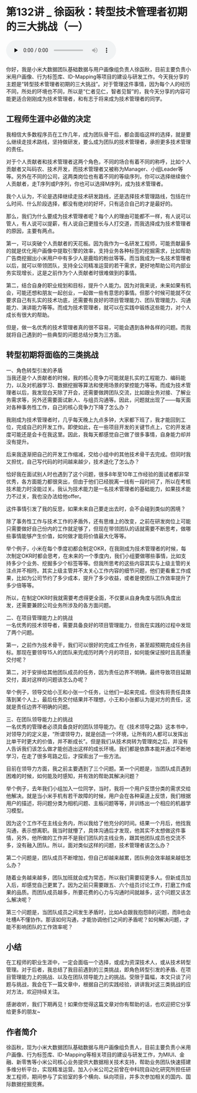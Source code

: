 # 第132讲 _ 徐函秋：转型技术管理者初期的三大挑战（一）

<audio id="audio" title="第132讲 | 徐函秋：转型技术管理者初期的三大挑战（一）" controls="" preload="none"><source id="mp3" src="https://static001.geekbang.org/resource/audio/c3/bf/c31aafb9b488ae1f75b53c853531c3bf.mp3"></audio>

你好，我是小米大数据团队基础数据与用户画像组负责人徐函秋，目前主要负责小米用户画像、行为标签库、ID-Mapping等项目的建设与研发工作。今天我分享的主题是“转型技术管理者初期的三大挑战”。对于管理这件事情，因为每个人的经历不同，所处的环境也不同，所以是“仁者见仁，智者见智”的，我今天分享的内容可能更适合刚刚成为技术管理者，和有志于将来成为技术管理者的同学。

## 工程师生涯中必做的决定

我相信大多数程序员在工作几年，成为团队骨干后，都会面临这样的选择，就是要么继续走技术路线，坚持做研发，要么成为团队的技术管理者，承担更多技术管理的责任。

对于个人贡献者和技术管理者这两个角色，不同的场合有着不同的称呼，比如个人贡献者又叫码农、技术开发，而技术管理者又被称为Manager、小组Leader等等。另外在不同的公司，这两类岗位也有着不同的等级序列，你可以选择继续做个人贡献者，走T序列或P序列，你也可以选择M序列，成为技术管理者。

我个人认为，不论是选择继续走技术研发路线，还是选择技术管理路线，包括在什么时间、什么阶段选择，都没有绝对的好坏，只有适合自己的才是最好的。

那么，我们为什么要成为技术管理者呢？每个人的理由可能都不一样，有人说可以管人，有人说可以提薪，有人说自己更擅长与人打交道，而我选择成为技术管理者的原因，主要有两点。

第一，可以突破个人贡献者的天花板。因为我作为一名研发工程师，可能贡献最多的就是优化用户画像中提取引擎的效率，支持业务各种标签的挖掘需求，比如帮助广告商挖掘出小米用户中有多少人是鹿晗的粉丝等等。而当我成为一名技术管理者以后，就可以带领团队，支持全公司精准运营的若干需求，更好地帮助公司内部业务实现增长，这是之前作为个人贡献者时很难做到的事情。

第二，结合自身的职业规划和目标，提升个人能力。因为对我来说，未来如果有机会，可能还想和朋友一起创业，一起做一些有意思的事情。但那个时候可能就不仅要求自己有扎实的技术功底，还需要有良好的项目管理能力、团队管理能力、沟通能力、演讲能力等等。而成为技术管理者，就可以在实践中锻炼这些能力，对个人成长有很大的帮助。

但是，做一名优秀的技术管理者真的很不容易，可能会遇到各种各样的问题。而我就将自己遇到的一些典型的问题总结分类为三方面。

## 转型初期将面临的三类挑战

一、角色转型引发的矛盾<br>
当我还是个人贡献者的时候，我的核心竞争力可能就是扎实的工程能力、编码能力，以及对机器学习、数据挖掘等算法和使用场景的掌控能力等等。而成为技术管理者以后，我发现白天除了开会，还需要做跨团队交流，比如跟业务对接、了解业务需求等，另外还需要面试新人、与组员沟通等。因此，问题就出现了——每天面对各种事务性工作，自己的核心竞争力下降了怎么办？

我刚成为技术管理者时，几乎每天晚上九点多钟，大家都下班了，我才能回到工位，完成自己的开发工作。即使如此，在一些项目开发的关键节点上，它的开发进度可能还是会卡在我这里。因此，我每天都感觉自己做了很多事情，自身能力却并没有提升。

后来我逐渐把自己的开发工作缩减，交给小组中的其他技术骨干去完成。但同时我又担忧，自己写代码的时间越来越少，技术退化了怎么办？

恰好我在面试别人时也遇到了这个问题，很多8年至10年工作经验的面试者都非常优秀，各方面能力都很突出，但由于他们已经脱离一线有一段时间了，所以在考核技术能力时没能过关。我认为技术能力是一名技术管理者的基础能力，如果技术能力不过关，我也没办法给他offer。

这件事情引发了我的反思，如果未来自己要走出去时，会不会碰到类似的困境？

除了事务性工作与技术工作的矛盾外，还有思维上的改变，之前在研发岗位上可能只需要做好自己份内的工作就足够了，但现在带领团队的话就需要不断思考，做哪些事情能够产生价值，如何做才能将价值最大化等等。

举个例子，小米在每个季度初都会制定OKR，在我刚成为技术管理者的时候，每次制定OKR时都会思考，在未来的一个季度内，我们小组要做哪些事情，比如支持多少个业务、挖掘多少个标签等等。但我所思考的这些内容其实与上级主管的关注点并不相符。其实上级主管并不太关心工作内容的细节问题，他们更看重工作成果，比如为公司节约了多少成本，提升了多少收益，或者是使团队工作效率提升了多少倍等等。

所以，在制定OKR时我就需要考虑得更全面，不仅要从自身角度与团队角度出发，还需要兼顾公司业务所涉及的各方面问题。

二、在项目管理能力上的挑战<br>
一名优秀的技术领导者，需要具备良好的项目管理能力，但我在实践的过程中发现了两个问题。

第一，之前作为技术骨干，我们可以很好的完成工作任务，甚至超预期完成任务目标。那现在要领导15人的团队来完成历时两个月的项目，如何能保证按时且高质量交付呢？

第二，对于安排给其他团队成员的任务，因为责任边界不明确，最终导致项目延期交付，面对这样的问题该怎么办呢？

举个例子，领导交给小王和小张一个任务，让他们一起来完成，但没有将责任具体落到某个人上，最后任务交付结果并不理想，小王和小张都认为是对方的责任，这就是责任边界不明确的问题。

三、在团队领导能力上的挑战<br>
一名优秀的管理者必须具备良好的团队领导能力。在《技术领导之路》这本书中，对领导力的定义是，“所谓领导力，就是创造一个环境，让所有的人都可以发挥出比单干时更大的价值，并不断成长”。但是我们从技术岗转为管理岗之后，并没有人告诉我们该怎么做才能创造出这样的成长环境。我们都是依靠本能并通过不断地学习，在走了很多弯路之后，才探索出了一些方法。

目前在领导力方面，我之前主要遇到了三个问题。第一个问题是，当团队成员遇到困难的时候，如何能及时感知，并有效的帮助其解决问题？

举个例子，去年我们小组加入一位同学，当时，我将一个用户反馈分类的需求交给他解决。就是当小米手机有若干故障的时候，用户会在各种渠道上反馈，我们根据用户的描述，将问题分类为相机问题、主板问题等等，并训练出一个相应的机器学习模型。

因为这个工作不在主线业务内，所以我给了他充分的时间。结果一个月后，他找我沟通，表示想离职。我当时就懵了，具体沟通后才发现，他其实不太想做这件事情，另外，他所做的工作并不是我们团队的主线业务，跟其他团队成员也交流不多，没有融入团队。所以，面对类似这样的问题，技术管理者该怎么办？

第二个问题是，团队成员不断增加，但自己却越来越累，团队例会效率越来越低怎么办？

随着业务越来越多，团队加班就会成为常态，所以我们需要招更多人。但新成员加入后，却感觉自己更累了。因为之前只需要跟五、六个组员讨论工作，打磨工作成果的品质。而团队成员越多，所要花费的心力与沟通时间就越多，这个问题又该怎么解决呢？

第三个问题是，当团队成员之间发生矛盾时，比如A会跟我抱怨B的问题，而B也会吐槽A不懂协作。那该如何沟通，才能协调他们之间的矛盾呢？如何解决问题，才能不影响团队的工作效率呢？

## 小结

在工程师的职业生涯中，一定会面临一个选择，或成为资深技术人，或从技术转型管理。对于后者，我总结了我目前遇到的三类挑战，即角色转型引发的矛盾、在项目管理能力上的挑战、以及在团队领导能力上的挑战。受限于篇幅，本文只谈了问题与挑战，我会在下一篇文章中，根据自己的实践经验，讲讲我对这三类挑战的应对方法，欢迎持续关注。

感谢收听，我们下期再见！如果你觉得这篇文章对你有帮助的话，也欢迎把它分享给更多的朋友~

## 作者简介

徐函秋，现为小米大数据团队基础数据与用户画像组负责人，目前主要负责小米用户画像、行为标签库、ID-Mapping等相关项目的建设与研发工作，为MIUI、金融、新零售等小米公司核心业务提供大数据相关技术支持，帮助业务团队快速搭建多维分析平台，实现精准运营。加入小米公司之前曾在中科院自动化研究所担任研发工程师，期间参与了实验室的多个横向、纵向项目，并多次参加相关的国内、国际数据挖掘竞赛。<br>

